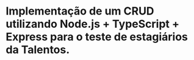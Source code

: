 # Implementação de um CRUD utilizando Node.js + TypeScript + Express para o teste de estagiários da Talentos.
